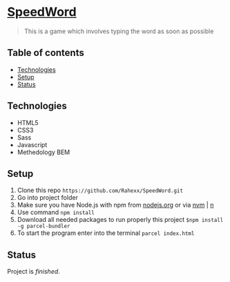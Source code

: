 # [SpeedWord](https://github.com/Rahexx/SpeedWord)

> This is a game which involves typing the word as soon as possible

## Table of contents

- [Technologies](#technologies)
- [Setup](#setup)
- [Status](#status)

## Technologies

- HTML5
- CSS3
- Sass
- Javascript
- Methedology BEM

## Setup

1. Clone this repo `https://github.com/Rahexx/SpeedWord.git`
2. Go into project folder
3. Make sure you have Node.js with npm from [nodejs.org](https://nodejs.org/en/) or via [nvm](https://github.com/nvm-sh/nvm) | [n](https://github.com/tj/n)
4. Use command `npm install`
5. Download all needed packages to run properly this project `$npm install -g parcel-bundler`
6. To start the program enter into the terminal `parcel index.html`

## Status

Project is _finished_.
